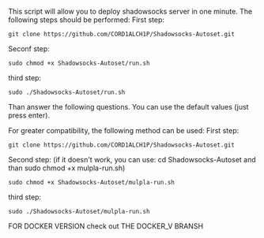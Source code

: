 This script will allow you to deploy shadowsocks server in one minute.
The following steps should be performed:
First step:
```
git clone https://github.com/CORD1ALCH1P/Shadowsocks-Autoset.git
```
Seconf step:
```
sudo chmod +x Shadowsocks-Autoset/run.sh
```
third step:
```
sudo ./Shadowsocks-Autoset/run.sh
```
Than answer the following questions. You can use the default values (just press enter).

For greater compatibility, the following method can be used:
First step:
```
git clone https://github.com/CORD1ALCH1P/Shadowsocks-Autoset.git
```
Second step: (if it doesn't work, you can use: cd Shadowsocks-Autoset and than sudo chmod +x mulpla-run.sh)
```
sudo chmod +x Shadowsocks-Autoset/mulpla-run.sh
```
third step:
```
sudo ./Shadowsocks-Autoset/mulpla-run.sh
```
FOR DOCKER VERSION check out THE DOCKER_V BRANSH
